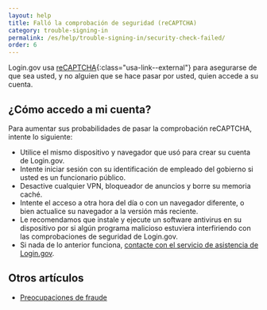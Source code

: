 ```yaml
---
layout: help
title: Falló la comprobación de seguridad (reCAPTCHA)
category: trouble-signing-in
permalink: /es/help/trouble-signing-in/security-check-failed/
order: 6
---
```


Login.gov usa [reCAPTCHA](https://cloud.google.com/security/products/recaptcha?hl=es){:class="usa-link--external"} para asegurarse de que sea usted, y no alguien que se hace pasar por usted, quien accede a su cuenta.

## ¿Cómo accedo a mi cuenta?

Para aumentar sus probabilidades de pasar la comprobación reCAPTCHA, intente lo siguiente:

- Utilice el mismo dispositivo y navegador que usó para crear su cuenta de Login.gov.
- Intente iniciar sesión con su identificación de empleado del gobierno si usted es un funcionario público.
- Desactive cualquier VPN, bloqueador de anuncios y borre su memoria caché.
- Intente el acceso a otra hora del día o con un navegador diferente, o bien actualice su navegador a la versión más reciente.
- Le recomendamos que instale y ejecute un software antivirus en su dispositivo por si algún programa malicioso estuviera interfiriendo con las comprobaciones de seguridad de Login.gov.
- Si nada de lo anterior funciona, [contacte con el servicio de asistencia de Login.gov](/es/contact/).

## Otros artículos

* [Preocupaciones de fraude](/es/help/fraud-concerns/overview/)
